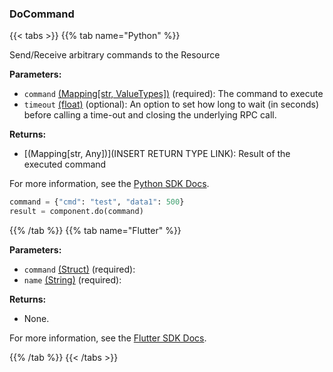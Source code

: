 ### DoCommand

{{< tabs >}}
{{% tab name="Python" %}}

Send/Receive arbitrary commands to the Resource

**Parameters:**

- `command` [(Mapping[str, ValueTypes])](<INSERT PARAM TYPE LINK>) (required): The command to execute
- `timeout` [(float)](<INSERT PARAM TYPE LINK>) (optional): An option to set how long to wait (in seconds) before calling a time-out and closing the underlying RPC call.

**Returns:**

- [(Mapping[str, Any])](INSERT RETURN TYPE LINK): Result of the executed command

For more information, see the [Python SDK Docs](https://python.viam.dev/autoapi/viam/components/generic/client/index.html#viam.components.generic.client.GenericClient.do_command).

``` python {class="line-numbers linkable-line-numbers"}
command = {"cmd": "test", "data1": 500}
result = component.do(command)
```

{{% /tab %}}
{{% tab name="Flutter" %}}

**Parameters:**

- `command` [(Struct)](<INSERT PARAM TYPE LINK>) (required):
- `name` [(String)](https://api.flutter.dev/flutter/dart-core/String-class.html) (required):

**Returns:**

- None.

For more information, see the [Flutter SDK Docs](https://flutter.viam.dev/viam_protos.component.generic/GenericServiceClient/doCommand.html).

{{% /tab %}}
{{< /tabs >}}
